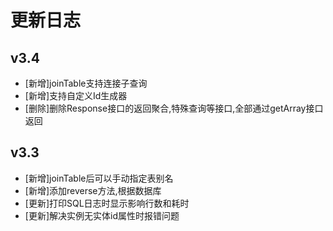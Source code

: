 # 更新日志

## v3.4
* \[新增]joinTable支持连接子查询
* \[新增]支持自定义Id生成器
* \[删除]删除Response接口的返回聚合,特殊查询等接口,全部通过getArray接口返回

## v3.3
* \[新增]joinTable后可以手动指定表别名
* \[新增]添加reverse方法,根据数据库
* \[更新]打印SQL日志时显示影响行数和耗时
* \[更新]解决实例无实体id属性时报错问题